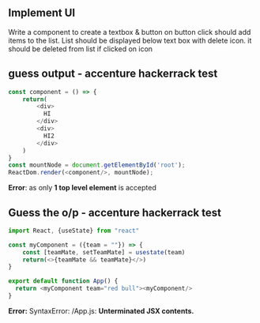## Implement UI
Write a component to create a textbox & button on button click should add items to the list. List should be displayed below text box with delete icon. it should be deleted from list if clicked on icon

## guess output - accenture hackerrack test

```js
const component = () => {
    return(
        <div>
          HI
        </div>
        <div>
          HI2
        </div>
    )
}
const mountNode = document.getElementById('root');
ReactDom.render(<component/>, mountNode);
```

**Error**: as only **1 top level element** is accepted

## Guess the o/p - accenture hackerrack test

```js
import React, {useState} from "react"

const myComponent = ({team = ""}) => {
    const [teamMate, setTeamMate] = usestate(team)
    return(<>{teamMate && teamMate}</>)
}

export default function App() {
  return <myComponent team="red bull"><myComponent/>
}
```
**Error:** SyntaxError: /App.js: **Unterminated JSX contents.**

